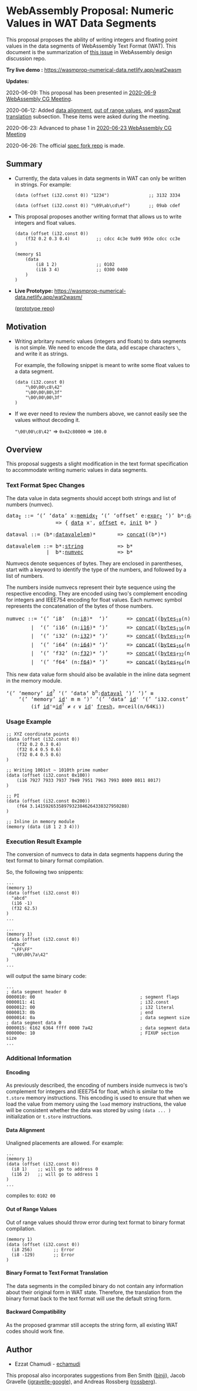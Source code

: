# WebAssembly Proposal: Numeric Values in WAT Data Segments

This proposal proposes the ability of writing integers and floating point values in the data segments of WebAssembly Text Format (WAT).
This document is the summarization of [this issue](https://github.com/WebAssembly/design/issues/1348) in WebAssembly design discussion repo.

**Try live demo :** https://wasmprop-numerical-data.netlify.app/wat2wasm

**Updates:**

2020-06-09: This proposal has been presented in [2020-06-9 WebAssembly CG Meeting](https://github.com/WebAssembly/meetings/blob/a55ad5c884653db19d81f3684a8026c01052a24b/main/2020/CG-06-09.md#discuss-numerical-values-in-data-segments-proposal-discussion-link-and-semi-formal-description-repo).

2020-06-12: Added [data alignment](#data-alignment), [out of range values](#out-of-range-values), and [wasm2wat translation](#wasm2wat-translation) subsection. These items were asked during the meeting.

2020-06-23: Advanced to phase 1 in [2020-06-23 WebAssembly CG Meeting](https://github.com/WebAssembly/meetings/blob/8630cd6ad2c34fc7f26537f78e04c0a79e5e53a1/main/2020/CG-06-23.md#poll-on-general-interest-in-this-proposal-and-advancing-to-phase-1)

2020-06-26: The official [spec fork repo](https://github.com/WebAssembly/wat-numeric-values) is made.

## Summary

* Currently, the data values in data segments in WAT can only be written in strings. 
For example:

    ```wat
    (data (offset (i32.const 0)) "1234")               ;; 3132 3334
    ```
    ```wat
    (data (offset (i32.const 0)) "\09\ab\cd\ef")       ;; 09ab cdef
    ```

* This proposal proposes another writing format that allows us to write integers and float values.

    ```wat
    (data (offset (i32.const 0))
        (f32 0.2 0.3 0.4)          ;; cdcc 4c3e 9a99 993e cdcc cc3e
    )
    ```
    ```wat
    (memory $1
        (data 
            (i8 1 2)               ;; 0102
            (i16 3 4)              ;; 0300 0400
        )
    )
    ```

* **Live Prototype:** https://wasmprop-numerical-data.netlify.app/wat2wasm/

    ([prototype repo](https://github.com/echamudi/wabt-wat-numeric-values/tree/patch-wat-numeric-values))

## Motivation

* Writing arbritary numeric values (integers and floats) to data segments is not simple.
We need to encode the data, add escape characters `\`, and write it as strings.

    For example, the following snippet is meant to write some float values to a data segment.

    ```wat
    (data (i32.const 0)
        "\00\00\c8\42"
        "\00\00\80\3f"
        "\00\00\00\3f"
    )
    ```

* If we ever need to review the numbers above, we cannot easily see the values without decoding it.

    `"\00\00\c8\42"` => `0x42c80000` => `100.0`

## Overview

This proposal suggests a slight modification in the text format specification to accommodate writing numeric values in data segments.

### Text Format Spec Changes

The data value in data segments should accept both strings and list of numbers (numvec).

<pre>
data<sub>I</sub> ::= ‘(’ ‘data’ x:<a href="https://webassembly.github.io/spec/core/text/modules.html#text-memidx">memidx</a><sub>I</sub> ‘(’ ‘offset’ e:<a href="https://webassembly.github.io/spec/core/text/instructions.html#text-expr">expr</a><sub>I</sub> ‘)’ b*:<a href="https://github.com/WebAssembly/wat-numeric-values/blob/master/proposals/wat-numeric-values/Overview.md#text-format-spec-changes">dataval</a> ‘)’
                => { <a href="https://webassembly.github.io/spec/core/syntax/modules.html#syntax-data">data</a> x', <a href="https://webassembly.github.io/spec/core/syntax/modules.html#syntax-data">offset</a> e, <a href="https://webassembly.github.io/spec/core/syntax/modules.html#syntax-data">init</a> b* }

dataval ::= (b*:<a href="https://github.com/WebAssembly/wat-numeric-values/blob/master/proposals/wat-numeric-values/Overview.md#text-format-spec-changes">datavalelem</a>)*       => <a href="https://webassembly.github.io/spec/core/syntax/conventions.html#notation-concat">concat</a>((b*)*)

datavalelem ::= b*:<a href="https://webassembly.github.io/spec/core/text/values.html#text-string">string</a>           => b*
             |  b*:<a href="https://github.com/WebAssembly/wat-numeric-values/blob/master/proposals/wat-numeric-values/Overview.md#text-format-spec-changes">numvec</a>           => b*
</pre>

Numvecs denote sequences of bytes. They are enclosed in parentheses, start with a keyword to identify the type of the numbers, and followed by a list of numbers.

The numbers inside numvecs represent their byte sequence using the respective encoding. They are encoded using two's complement encoding for integers and IEEE754 encoding for float values. Each numvec symbol represents the concatenation of the bytes of those numbers.

<pre>
numvec ::= ‘(’ ‘i8’  (n:<a href="https://webassembly.github.io/spec/core/text/values.html#text-int">i8</a>)*  ‘)’      => <a href="https://webassembly.github.io/spec/core/syntax/conventions.html#notation-concat">concat</a>((<a href="https://webassembly.github.io/spec/core/exec/numerics.html#aux-bytes">bytes</a><sub>i8</sub>(n))*)    (if |<a href="https://webassembly.github.io/spec/core/syntax/conventions.html#notation-concat">concat</a>((<a href="https://webassembly.github.io/spec/core/exec/numerics.html#aux-bytes">bytes</a><sub>i8</sub>(n))*) | < 2<sup>32</sup>)
        |  ‘(’ ‘i16’ (n:<a href="https://webassembly.github.io/spec/core/text/values.html#text-int">i16</a>)* ‘)’      => <a href="https://webassembly.github.io/spec/core/syntax/conventions.html#notation-concat">concat</a>((<a href="https://webassembly.github.io/spec/core/exec/numerics.html#aux-bytes">bytes</a><sub>i16</sub>(n))*)   (if |<a href="https://webassembly.github.io/spec/core/syntax/conventions.html#notation-concat">concat</a>((<a href="https://webassembly.github.io/spec/core/exec/numerics.html#aux-bytes">bytes</a><sub>i16</sub>(n))*)| < 2<sup>32</sup>)
        |  ‘(’ ‘i32’ (n:<a href="https://webassembly.github.io/spec/core/text/values.html#text-int">i32</a>)* ‘)’      => <a href="https://webassembly.github.io/spec/core/syntax/conventions.html#notation-concat">concat</a>((<a href="https://webassembly.github.io/spec/core/exec/numerics.html#aux-bytes">bytes</a><sub>i32</sub>(n))*)   (if |<a href="https://webassembly.github.io/spec/core/syntax/conventions.html#notation-concat">concat</a>((<a href="https://webassembly.github.io/spec/core/exec/numerics.html#aux-bytes">bytes</a><sub>i32</sub>(n))*)| < 2<sup>32</sup>)
        |  ‘(’ ‘i64’ (n:<a href="https://webassembly.github.io/spec/core/text/values.html#text-int">i64</a>)* ‘)’      => <a href="https://webassembly.github.io/spec/core/syntax/conventions.html#notation-concat">concat</a>((<a href="https://webassembly.github.io/spec/core/exec/numerics.html#aux-bytes">bytes</a><sub>i64</sub>(n))*)   (if |<a href="https://webassembly.github.io/spec/core/syntax/conventions.html#notation-concat">concat</a>((<a href="https://webassembly.github.io/spec/core/exec/numerics.html#aux-bytes">bytes</a><sub>i64</sub>(n))*)| < 2<sup>32</sup>)
        |  ‘(’ ‘f32’ (n:<a href="https://webassembly.github.io/spec/core/text/values.html#text-float">f32</a>)* ‘)’      => <a href="https://webassembly.github.io/spec/core/syntax/conventions.html#notation-concat">concat</a>((<a href="https://webassembly.github.io/spec/core/exec/numerics.html#aux-bytes">bytes</a><sub>f32</sub>(n))*)   (if |<a href="https://webassembly.github.io/spec/core/syntax/conventions.html#notation-concat">concat</a>((<a href="https://webassembly.github.io/spec/core/exec/numerics.html#aux-bytes">bytes</a><sub>f32</sub>(n))*)| < 2<sup>32</sup>)
        |  ‘(’ ‘f64’ (n:<a href="https://webassembly.github.io/spec/core/text/values.html#text-float">f64</a>)* ‘)’      => <a href="https://webassembly.github.io/spec/core/syntax/conventions.html#notation-concat">concat</a>((<a href="https://webassembly.github.io/spec/core/exec/numerics.html#aux-bytes">bytes</a><sub>f64</sub>(n))*)   (if |<a href="https://webassembly.github.io/spec/core/syntax/conventions.html#notation-concat">concat</a>((<a href="https://webassembly.github.io/spec/core/exec/numerics.html#aux-bytes">bytes</a><sub>f64</sub>(n))*)| < 2<sup>32</sup>)
</pre>

This new data value form should also be available in the inline data segment in the memory module.

<pre>
‘(’ ‘memory’ <a href="https://webassembly.github.io/spec/core/text/values.html#text-id">id</a><sup>?</sup> ‘(’ ‘data’ b<sup>n</sup>:<a href="https://github.com/WebAssembly/wat-numeric-values/blob/master/proposals/wat-numeric-values/Overview.md#text-format-spec-changes">dataval</a> ‘)’ ‘)’ ≡
    ‘(’ ‘memory’ <a href="https://webassembly.github.io/spec/core/text/values.html#text-id">id</a>' m m ‘)’ ‘(’ ‘data’ <a href="https://webassembly.github.io/spec/core/text/values.html#text-id">id</a>' ‘(’ ‘i32.const’ ‘0’ <a href="https://github.com/WebAssembly/wat-numeric-values/blob/master/proposals/wat-numeric-values/Overview.md#text-format-spec-changes">dataval</a> ‘)’
        (if <a href="https://webassembly.github.io/spec/core/text/values.html#text-id">id</a>'=<a href="https://webassembly.github.io/spec/core/text/values.html#text-id">id</a><sup>?</sup> ≠ 𝜖 ∨ <a href="https://webassembly.github.io/spec/core/text/values.html#text-id">id</a>' <a href="https://webassembly.github.io/spec/core/text/values.html#text-id-fresh">fresh</a>, m=ceil(n/64Ki))
</pre>

### Usage Example

```wat
;; XYZ coordinate points 
(data (offset (i32.const 0))
    (f32 0.2 0.3 0.4)
    (f32 0.4 0.5 0.6)
    (f32 0.4 0.5 0.6)
)

;; Writing 1001st ~ 1010th prime number
(data (offset (i32.const 0x100))
    (i16 7927 7933 7937 7949 7951 7963 7993 8009 8011 8017)
)

;; PI
(data (offset (i32.const 0x200))
    (f64 3.14159265358979323846264338327950288)
)

;; Inline in memory module
(memory (data (i8 1 2 3 4)))
```

### Execution Result Example

The conversion of numvecs to data in data segments happens during the text format to binary format compilation. 

So, the following two snippents:

```wat
...
(memory 1)
(data (offset (i32.const 0))
  "abcd"
  (i16 -1)
  (f32 62.5)
)
...
```
```wat
...
(memory 1)
(data (offset (i32.const 0))
  "abcd"
  "\FF\FF"
  "\00\00\7a\42"
)
...
```

will output the same binary code:

```
...
; data segment header 0
0000010: 00                                        ; segment flags
0000011: 41                                        ; i32.const
0000012: 00                                        ; i32 literal
0000013: 0b                                        ; end
0000014: 0a                                        ; data segment size
; data segment data 0
0000015: 6162 6364 ffff 0000 7a42                  ; data segment data
000000e: 10                                        ; FIXUP section size
...
```

### Additional Information

#### Encoding

As previously described, the encoding of numbers inside numvecs is two's complement for integers and IEEE754 for float, which is similar to the `t.store` memory instructions. This encoding is used to ensure that when we load the value from memory using the `load` memory instructions, the value will be consistent whether the data was stored by using `(data ... )` initialization or `t.store` instructions.

#### Data Alignment

Unaligned placements are allowed. For example:

```wat
...
(memory 1)
(data (offset (i32.const 0))
  (i8 1)    ;; will go to address 0
  (i16 2)   ;; will go to address 1
)
...
```
compiles to: `0102 00`

#### Out of Range Values

Out of range values should throw error during text format to binary format compilation.

```wat
(memory 1)
(data (offset (i32.const 0))
  (i8 256)        ;; Error
  (i8 -129)       ;; Error
)
```

#### Binary Format to Text Format Translation

The data segments in the compiled binary do not contain any information about their original form in WAT state.
Therefore, the translation from the binary format back to the text format will use the default string form.

#### Backward Compatibility

As the proposed grammar still accepts the string form, all existing WAT codes should work fine.

## Author

- Ezzat Chamudi - [echamudi](https://github.com/echamudi)

This proposal also incorporates suggestions from Ben Smith ([binji](https://github.com/binji)), Jacob Gravelle ([jgravelle-google](https://github.com/jgravelle-google)), and Andreas Rossberg ([rossberg](https://github.com/rossberg)).
